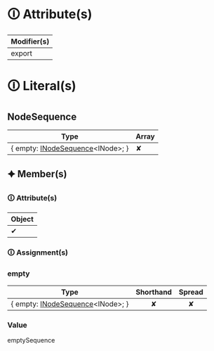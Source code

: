 # &#128712; Attribute(s)

| Modifier(s)                            |
|----------------------------------------|
| export |

# &#128712; Literal(s)

## NodeSequence

| Type                        | Array                           |
|-----------------------------|---------------------------------|
| { empty: [INodeSequence](https://hamedfathi.gitbook.io/aurelia-2-doc-api/runtime/interface/dom/inodesequence)&lt;INode&gt;; } | ✘ |

## 🟆 Member(s)

### &#128712; Attribute(s)

| Object                        |
|-------------------------------|
| ✔ |

### &#128712; Assignment(s)

### empty

| Type                      | Shorthand                         | Spread                        |
|---------------------------|:---------------------------------:|:-----------------------------:|
| { empty: [INodeSequence](https://hamedfathi.gitbook.io/aurelia-2-doc-api/runtime/interface/dom/inodesequence)&lt;INode&gt;; } | ✘  | ✘ |

### Value

emptySequence